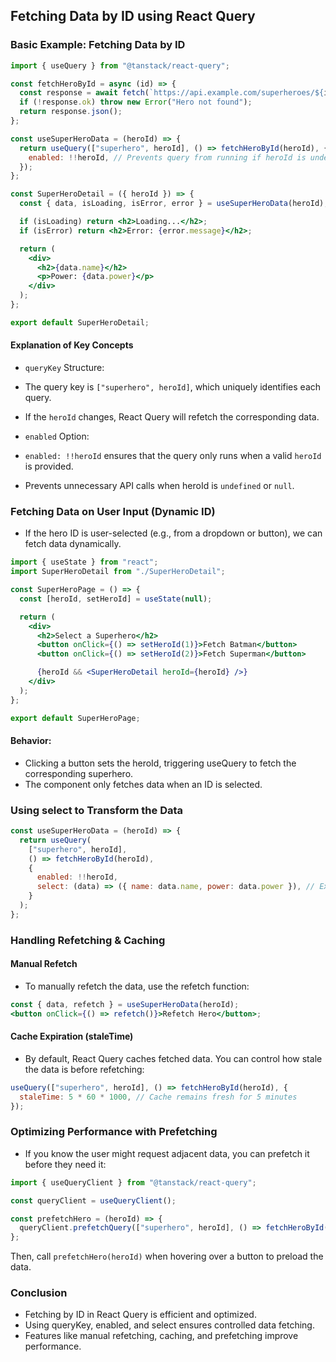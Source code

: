 ## Fetching Data by ID using React Query

### Basic Example: Fetching Data by ID

```jsx
import { useQuery } from "@tanstack/react-query";

const fetchHeroById = async (id) => {
  const response = await fetch(`https://api.example.com/superheroes/${id}`);
  if (!response.ok) throw new Error("Hero not found");
  return response.json();
};

const useSuperHeroData = (heroId) => {
  return useQuery(["superhero", heroId], () => fetchHeroById(heroId), {
    enabled: !!heroId, // Prevents query from running if heroId is undefined/null
  });
};

const SuperHeroDetail = ({ heroId }) => {
  const { data, isLoading, isError, error } = useSuperHeroData(heroId);

  if (isLoading) return <h2>Loading...</h2>;
  if (isError) return <h2>Error: {error.message}</h2>;

  return (
    <div>
      <h2>{data.name}</h2>
      <p>Power: {data.power}</p>
    </div>
  );
};

export default SuperHeroDetail;
```

#### Explanation of Key Concepts

- `queryKey` Structure:
- The query key is `["superhero", heroId]`, which uniquely identifies each query.
- If the `heroId` changes, React Query will refetch the corresponding data.

- `enabled` Option:
- `enabled: !!heroId` ensures that the query only runs when a valid `heroId` is provided.
- Prevents unnecessary API calls when heroId is `undefined` or `null`.

### Fetching Data on User Input (Dynamic ID)

- If the hero ID is user-selected (e.g., from a dropdown or button), we can fetch data dynamically.

```jsx
import { useState } from "react";
import SuperHeroDetail from "./SuperHeroDetail";

const SuperHeroPage = () => {
  const [heroId, setHeroId] = useState(null);

  return (
    <div>
      <h2>Select a Superhero</h2>
      <button onClick={() => setHeroId(1)}>Fetch Batman</button>
      <button onClick={() => setHeroId(2)}>Fetch Superman</button>

      {heroId && <SuperHeroDetail heroId={heroId} />}
    </div>
  );
};

export default SuperHeroPage;
```
#### Behavior:

- Clicking a button sets the heroId, triggering useQuery to fetch the corresponding superhero.
- The component only fetches data when an ID is selected.

### Using select to Transform the Data

```jsx
const useSuperHeroData = (heroId) => {
  return useQuery(
    ["superhero", heroId],
    () => fetchHeroById(heroId),
    {
      enabled: !!heroId,
      select: (data) => ({ name: data.name, power: data.power }), // Extract only necessary fields
    }
  );
};
```

### Handling Refetching & Caching

#### Manual Refetch

- To manually refetch the data, use the refetch function:

```jsx
const { data, refetch } = useSuperHeroData(heroId);
<button onClick={() => refetch()}>Refetch Hero</button>;
```

#### Cache Expiration (staleTime)

- By default, React Query caches fetched data. You can control how stale the data is before refetching:

```jsx
useQuery(["superhero", heroId], () => fetchHeroById(heroId), {
  staleTime: 5 * 60 * 1000, // Cache remains fresh for 5 minutes
});
```

### Optimizing Performance with Prefetching

- If you know the user might request adjacent data, you can prefetch it before they need it:

```jsx
import { useQueryClient } from "@tanstack/react-query";

const queryClient = useQueryClient();

const prefetchHero = (heroId) => {
  queryClient.prefetchQuery(["superhero", heroId], () => fetchHeroById(heroId));
};
```

Then, call `prefetchHero(heroId)` when hovering over a button to preload the data.

### Conclusion

- Fetching by ID in React Query is efficient and optimized.
- Using queryKey, enabled, and select ensures controlled data fetching.
- Features like manual refetching, caching, and prefetching improve performance.